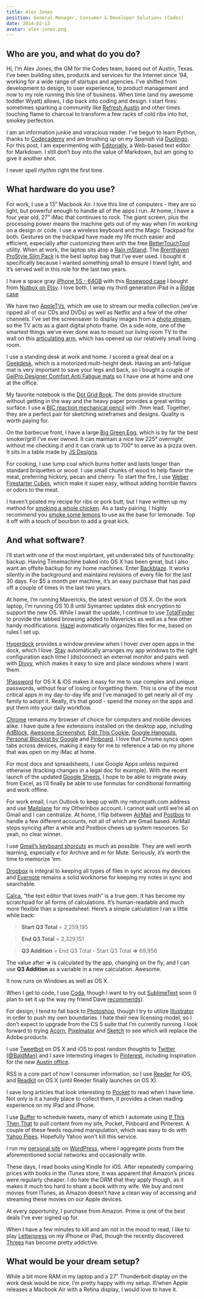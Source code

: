 ```yaml
---
title: Alex Jones
position: General Manager, Consumer & Developer Solutions (Codes)
date: 2014-02-13
avatar: alex-jones.png
---
```


## Who are you, and what do you do?
Hi, I’m Alex Jones, the GM for the Codes team, based out of Austin, Texas. I’ve been building sites, products and services for the Internet since ‘94, working for a wide range of startups and agencies. I’ve shifted from development to design, to user experience, to product management and now to my role running this line of business. When time (and my awesome toddler Wyatt) allows, I dip back into coding and design. I start fires: sometimes sparking a community like [Refresh Austin](http://refreshaustin.org/) and other times touching flame to charcoal to transform a few racks of cold ribs into hot, smokey perfection.

I am an information junkie and voracious reader. I’ve begun to learn Python, thanks to [Codecademy](http://www.codecademy.com/) and am brushing up on my Spanish via [Duolingo](https://www.duolingo.com/). For this post, I am experimenting with [Editorially](https://editorially.com), a Web-based text editor for Markdown. I still don’t buy into the value of Markdown, but am going to give it another shot.

I never spell *rhythm*  right the first time.

## What hardware do you use?
For work, I use a 13” Macbook Air. I love this line of computers - they are so light, but powerful enough to handle all of the apps I run. At home, I have a four year old, 27” iMac that continues to rock. The giant screen, plus the processing power means the machine gets out of my way when I’m working on a design or code. I use a wireless keyboard and the Magic Trackpad for both. Gestures on the trackpad have made my life much easier and efficient, especially after customizing them with the free [BetterTouchTool](http://www.boastr.net/) utility. When at work, the laptop sits atop a [Rain mStand](http://www.raindesigninc.com/mstand.html). The [Brenthaven ProStyle Slim Pack](http://www.amazon.com/gp/product/B003UYT4FK/ref=as_li_ss_tl?ie=UTF8&camp=1789&creative=390957&creativeASIN=B003UYT4FK&linkCode=as2&tag=alexjones-20) is the best laptop bag that I’ve ever used. I bought it specifically because I wanted something small to ensure I travel light, and it’s served well in this role for the last two years.

I have a space gray [iPhone 5S - 64GB](https://www.apple.com/iphone-5s/) with this [Rosewood case](https://www.etsy.com/transaction/161630905) I bought from [Nutbox on Etsy](https://www.etsy.com/shop/NUTBOX). I love both. I wrap my third generation iPad in a [Ridge case](http://www.amazon.com/gp/product/B007PA1K84/ref=as_li_ss_tl?ie=UTF8&camp=1789&creative=390957&creativeASIN=B007PA1K84&linkCode=as2&tag=alexjones-20)

We have two [AppleTVs](http://www.apple.com/appletv/), which we use to stream our media collection (we’ve ripped all of our CDs and DVDs) as well as Netflix and a few of the other channels. I’ve set the screensaver to display images from a [photo stream](https://www.apple.com/icloud/icloud-photo-sharing.html), so the TV acts as a giant digital photo frame. On a side note, one of the smartest things we’ve ever done was to mount our living room TV to the wall on this [articulating arm](http://www.amazon.com/gp/product/B000WXH1Z2/ref=as_li_ss_tl?ie=UTF8&camp=1789&creative=390957&creativeASIN=B000WXH1Z2&linkCode=as2&tag=alexjones-20), which has opened up our relatively small living room.

I use a standing desk at work and home. I scored a great deal on a [Geekdesk](http://www.geekdesk.com/), which is a motorized multi-height desk. Having an anti-fatigue mat is very important to save your legs and back, so I bought a couple of [GelPro Designer Comfort Anti Fatigue mats](http://www.amazon.com/gp/product/B005GZRS22/ref=as_li_ss_tl?ie=UTF8&camp=1789&creative=390957&creativeASIN=B005GZRS22&linkCode=as2&tag=alexjones-20) so I have one at home and one at the office.

My favorite notebook is the [Dot Grid Book](http://dotgrid.co/). The dots provide structure without getting in the way and the heavy paper provides a great writing surface. I use a [BIC reaction mechanical pencil](http://www.amazon.com/BIC-Reaction-Mechanical-Pencils-0-7mm/dp/B002VLA2OU/ref=sr_1_1?s=office-products&ie=UTF8&qid=1392151255&sr=1-1&keywords=BIC+Reaction+Mechanical+Pencil%2C+0.7+mm) with  .7mm lead. Together, they are a perfect pair for sketching wireframes and designs. Quality is worth paying for.

On the barbecue front, I have a large [Big Green Egg](http://www.biggreenegg.com/), which is by far the best smoker/grill I’ve ever owned. It can maintain a nice low 225° overnight without me checking it and it can crank up to 700° to serve as a pizza oven. It sits in a  table made by [JS Designs](http://jsdesignsshop.com/).

For cooking, I use lump coal which burns hotter and lasts longer than standard briquettes or wood. I use small chunks of wood to help flavor the meat, preferring hickory, pecan and cherry. To start the fire, I use [Weber Firestarter Cubes](http://www.amazon.com/gp/product/B001AN7RGG/ref=as_li_ss_tl?ie=UTF8&camp=1789&creative=390957&creativeASIN=B001AN7RGG&linkCode=as2&tag=alexjones-20), which make it super easy, without adding horrible flavors or odors to the meat.

I haven’t posted my recipe for ribs or pork butt, but I have written up my method for [smoking a whole chicken](http://www.silverspider.com/2008/smoked-chicken-recipe/). As a tasty pairing, I highly recommend you [smoke some lemons](http://www.silverspider.com/2010/smoked-lemons/)  to use as the base for lemonade. Top it off with a touch of bourbon to add a great kick.

## And what software?
I’ll start with one of the most important, yet underrated bits of functionality: backup. Having Timemachine baked into OS X has been great, but I also want an offsite backup for my home machines. Enter  [Backblaze](http://www.backblaze.com/partner/af1118 ). It works silently in the background and maintains revisions of every file for the last 30 days. For $5 a month per machine, it’s an easy purchase that has paid off a couple of times in the last two years.

At home, I’m running Mavericks, the latest version of OS X. On the work laptop, I’m running OS 10.8 until Symantec updates disk encryption to support the new OS. While I await the update, I continue to use [TotalFinder](http://totalfinder.binaryage.com/) to provide the tabbed browsing added to Mavericks as well as a few other handy modifications. [Hazel](http://www.noodlesoft.com/hazel.php) automatically organizes files for me, based on rules I set up.

[Hyperdock](http://hyperdock.bahoom.com/) provides a window preview when I hover over open apps in the dock, which I love. [Stay](http://cordlessdog.com/stay/) automatically arranges my app windows to the right configuration each time I (dis)connect an external monitor and pairs well with [Divvy](https://mizage.com/divvy/), which makes it easy to size and place windows where I want them.

[1Password](https://agilebits.com/) for OS X & iOS makes it easy for me to use complex and unique passwords, without fear of losing or forgetting them. This is one of the most critical apps in my day-to-day life and I’ve managed to get nearly all of my family to adopt it. Really, it’s that good - spend the money on the apps and put them into your daily workflow.

[Chrome](https://www.google.com/intl/en/chrome/browser/) remains my browser of choice for computers and mobile devices alike. I have quite a few extensions installed on the desktop app, including [AdBlock](https://chrome.google.com/webstore/detail/adblock/gighmmpiobklfepjocnamgkkbiglidom), [Awesome Screenshot](https://chrome.google.com/webstore/detail/awesome-screenshot-captur/alelhddbbhepgpmgidjdcjakblofbmce), [Edit This Cookie](https://chrome.google.com/webstore/detail/edit-this-cookie/fngmhnnpilhplaeedifhccceomclgfbg), [Google Hangouts](https://chrome.google.com/webstore/detail/hangouts/nckgahadagoaajjgafhacjanaoiihapd), [Personal Blocklist by Google](https://chrome.google.com/webstore/detail/personal-blocklist-by-goo/nolijncfnkgaikbjbdaogikpmpbdcdef) and [Pinboard](http://pinboard.in). I love that Chrome syncs open tabs across devices, making it easy for me to reference a tab on my phone that was open on my iMac at home.

For most docs and spreadsheets, I use Google Apps unless required otherwise (tracking changes in a legal doc for example). With the recent launch of the updated [Google Sheets](http://googleblog.blogspot.com/2013/12/new-google-sheets-faster-more-powerful.html), I hope to be able to migrate away from Excel, as I’ll finally be able to use formulas for conditional formatting and work offline.

For work email, I run Outlook to keep up with my returnpath.com address and use [Mailplane](http://mailplaneapp.com/) for my OtherInbox account. I cannot wait until we’re all on Gmail and I can centralize. At home, I flip between  [AirMail](http://airmailapp.com/) and [Postbox](http://www.postbox-inc.com/) to handle a few different accounts, not all of which are Gmail based. AirMail stops syncing after a while and Postbox chews up system resources. So yeah, no clear winner.

I use [Gmail’s keyboard shorcuts](http://visual.ly/minimalistic-gmail-cheat-sheet) as much as possible. They are well worth learning, especially *e* for Archive and *m* for Mute. Seriously, it’s worth the time to memorize ‘em.

[Dropbox](https://db.tt/V3QKhP1y) is integral to keeping all types of files in sync across my devices and [Evernote](http://evernote.com/) remains a solid workhorse for keeping my notes in sync and searchable.

[Calca](http://calca.io/), “the text editor that loves math” is a true gem. It has become my scratchpad for all forms of calculations. It’s human-readable and much more flexible than a spreadsheet. Here’s a simple calculation I ran a little while back:

> **Start Q3 Total** = 2,259,195

> **End Q3 Total** = 2,329,151

> **Q3  Addition** = End Q3 Total - Start Q3 Total **=>** 69,956

The value after *=>* is calculated by the app, changing on the fly, and I can use **Q3 Addition** as a variable in a new calculation. Awesome.

It now runs on Windows as well as OS X.

When I get to code, I use [Coda](http://panic.com/coda/), though I want to try out [SublimeText](http://www.sublimetext.com/2) soon (I plan to set it up the way my friend Dave [recommends](https://gist.github.com/davatron5000/7215566)).

For design, I tend to fall back to [Photoshop](http://www.photoshop.com/), though I try to utilize [Illustrator ](http://www.adobe.com/products/illustrator.html) in order to push my own boundaries. I hate their new licensing model, so I don’t expect to upgrade from the CS 5 suite that I’m currently running. I look forward to trying [Acorn](http://www.flyingmeat.com/acorn/), [Pixelmator](http://www.pixelmator.com/) and [Sketch](http://www.bohemiancoding.com/sketch/) to see which will replace the Adobe products.

I use [Tweetbot](http://tapbots.com/) on OS X and iOS to post random thoughts to [Twitter (@BaldMan)](http://twitter.com/baldman) and I save interesting images to [Pinterest](pinterest.com/alex), including inspiration for the new [Austin office](http://www.pinterest.com/alex/the-next-office/).

RSS is a core part of how I consumer information, so I use [Reeder](http://reederapp.com/ios/) for iOS, and [Readkit](http://readkitapp.com/) on OS X (until Reeder finally launches on OS X).

I save long articles that look interesting to [Pocket](http://getpocket.com/) to read when I have time. Not only is it a handy place to collect them, it provides a clean reading experience on my iPad and iPhone.

I use [Buffer](bufferapp.com) to schedule tweets, many of which I automate using [If This Then That](https://ifttt.com) to pull content from my site, Pocket, Pinboard and Pinterest. A couple of these feeds required manipulation, which was easy to do with [Yahoo Pipes](http://pipes.yahoo.com/). Hopefully Yahoo won’t kill this service.

I run my [personal site](http://www.silverspider.com) on [WordPress](http://www.wordpress.org), where I aggregate posts from the aforementioned social networks and occasionally write.

These days, I read books using Kindle for iOS. After repeatedly comparing prices with books in the iTunes store, it was apparent that Amazon’s prices were regularly cheaper. I do hate the DRM that they apply though, as it makes it much too hard to share a book with my wife. We buy and rent movies from iTunes, as Amazon doesn’t have a clean way of accessing and streaming these movies on our Apple devices.

At every opportunity, I purchase from Amazon. Prime is one of the best deals I’ve ever signed up for.

When I have a few minutes to kill and am not in the mood to read, I like to play [Letterpress](https://itunes.apple.com/us/app/letterpress-word-game/id526619424?mt=8) on my iPhone or iPad, though the recently discovered [Threes](https://itunes.apple.com/us/app/threes!/id779157948?mt=8) has become pretty addictive.

## What would be your dream setup?
While a bit more RAM in my laptop and a 27” Thunderbolt display on the work desk would be nice, I’m pretty happy with my setup. If/when Apple releases a Macbook Air with a Retina display, I would love to have it.


